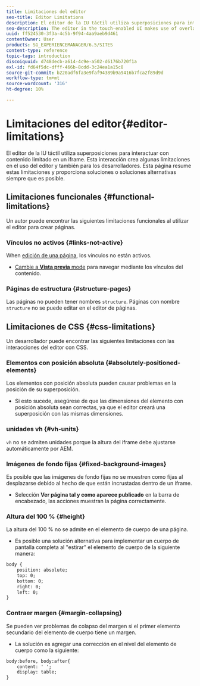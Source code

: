 ```yaml
---
title: Limitaciones del editor
seo-title: Editor Limitations
description: El editor de la IU táctil utiliza superposiciones para interactuar con contenido limitado en un iframe. Esta interacción crea algunas limitaciones en el uso del editor y también para los desarrolladores.
seo-description: The editor in the touch-enabled UI makes use of overlays to interact with content confined in an iframe. This interaction creates some limitations in both usage of the editor and also for developers.
uuid: ff524530-3f3a-4c5b-9f94-4aa9aeb9d461
contentOwner: User
products: SG_EXPERIENCEMANAGER/6.5/SITES
content-type: reference
topic-tags: introduction
discoiquuid: d748decb-a614-4c9e-a502-d6176b720f1a
exl-id: fd64f5dc-dfff-466b-8cdd-3c24ea1a15c8
source-git-commit: b220adf6fa3e9faf94389b9a9416b7fca2f89d9d
workflow-type: tm+mt
source-wordcount: '316'
ht-degree: 10%

---
```


# Limitaciones del editor{#editor-limitations}

El editor de la IU táctil utiliza superposiciones para interactuar con contenido limitado en un iframe. Esta interacción crea algunas limitaciones en el uso del editor y también para los desarrolladores. Esta página resume estas limitaciones y proporciona soluciones o soluciones alternativas siempre que es posible.

## Limitaciones funcionales {#functional-limitations}

Un autor puede encontrar las siguientes limitaciones funcionales al utilizar el editor para crear páginas.

### Vínculos no activos {#links-not-active}

When [edición de una página](/help/sites-authoring/editing-content.md), los vínculos no están activos.

* [Cambie a **Vista previa** mode](/help/sites-authoring/editing-content.md#preview-mode) para navegar mediante los vínculos del contenido.

### Páginas de estructura {#structure-pages}

Las páginas no pueden tener nombres `structure`. Páginas con nombre `structure` no se puede editar en el editor de páginas.

## Limitaciones de CSS {#css-limitations}

Un desarrollador puede encontrar las siguientes limitaciones con las interacciones del editor con CSS.

### Elementos con posición absoluta {#absolutely-positioned-elements}

Los elementos con posición absoluta pueden causar problemas en la posición de su superposición.

* Si esto sucede, asegúrese de que las dimensiones del elemento con posición absoluta sean correctas, ya que el editor creará una superposición con las mismas dimensiones.

### unidades vh {#vh-units}

`vh` no se admiten unidades porque la altura del iframe debe ajustarse automáticamente por AEM.

### Imágenes de fondo fijas {#fixed-background-images}

Es posible que las imágenes de fondo fijas no se muestren como fijas al desplazarse debido al hecho de que están incrustadas dentro de un iframe.

* Selección **Ver página tal y como aparece publicado** en la barra de encabezado, las acciones muestran la página correctamente.

### Altura del 100 % {#height}

La altura del 100 % no se admite en el elemento de cuerpo de una página.

* Es posible una solución alternativa para implementar un cuerpo de pantalla completa al &quot;estirar&quot; el elemento de cuerpo de la siguiente manera:

```xml
body {
    position: absolute;
    top: 0;
    bottom: 0;
    right: 0;
    left: 0;
}
```

### Contraer margen {#margin-collapsing}

Se pueden ver problemas de colapso del margen si el primer elemento secundario del elemento de cuerpo tiene un margen.

* La solución es agregar una corrección en el nivel del elemento de cuerpo como la siguiente:

```xml
body:before, body:after{
    content: ' ';
    display: table;
}
```
